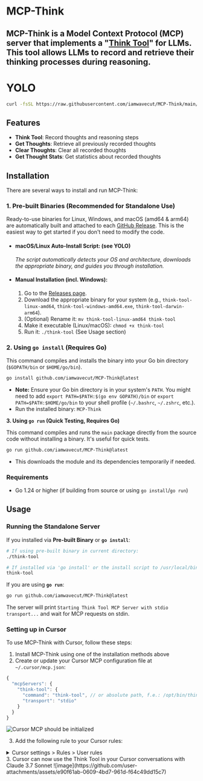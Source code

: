 # MCP-Think

MCP-Think is a Model Context Protocol (MCP) server that implements a "[Think Tool](https://www.anthropic.com/engineering/claude-think-tool)" for LLMs. This tool allows LLMs to record and retrieve their thinking processes during reasoning.
---

# YOLO
```bash
curl -fsSL https://raw.githubusercontent.com/iamwavecut/MCP-Think/main/install.sh | bash
```

## Features

- **Think Tool**: Record thoughts and reasoning steps
- **Get Thoughts**: Retrieve all previously recorded thoughts
- **Clear Thoughts**: Clear all recorded thoughts
- **Get Thought Stats**: Get statistics about recorded thoughts

## Installation

There are several ways to install and run MCP-Think:

### 1. Pre-built Binaries (Recommended for Standalone Use)

Ready-to-use binaries for Linux, Windows, and macOS (amd64 & arm64) are automatically built and attached to each [GitHub Release](https://github.com/iamwavecut/MCP-Think/releases). This is the easiest way to get started if you don't need to modify the code.

*   #### macOS/Linux Auto-Install Script: (see YOLO)
    *The script automatically detects your OS and architecture, downloads the appropriate binary, and guides you through installation.*

*   #### Manual Installation (incl. Windows):
    1.  Go to the [Releases page](https://github.com/iamwavecut/MCP-Think/releases).
    2.  Download the appropriate binary for your system (e.g., `think-tool-linux-amd64`, `think-tool-windows-amd64.exe`, `think-tool-darwin-arm64`).
    3.  (Optional) Rename it: `mv think-tool-linux-amd64 think-tool`
    4.  Make it executable (Linux/macOS): `chmod +x think-tool`
    5.  Run it: `./think-tool` (See Usage section)



### 2. Using `go install` (Requires Go)

This command compiles and installs the binary into your Go bin directory (`$GOPATH/bin` or `$HOME/go/bin`).

```bash
go install github.com/iamwavecut/MCP-Think@latest
```

*   **Note:** Ensure your Go bin directory is in your system's `PATH`. You might need to add `export PATH=$PATH:$(go env GOPATH)/bin` or `export PATH=$PATH:$HOME/go/bin` to your shell profile (`~/.bashrc`, `~/.zshrc`, etc.).
*   Run the installed binary: `MCP-Think`

**3. Using `go run` (Quick Testing, Requires Go)**

This command compiles and runs the `main` package directly from the source code without installing a binary. It's useful for quick tests.

```bash
go run github.com/iamwavecut/MCP-Think@latest
```
*   This downloads the module and its dependencies temporarily if needed.

### Requirements

-   Go 1.24 or higher (if building from source or using `go install`/`go run`)

## Usage

### Running the Standalone Server

If you installed via **Pre-built Binary** or **`go install`**:

```bash
# If using pre-built binary in current directory:
./think-tool

# If installed via 'go install' or the install script to /usr/local/bin:
think-tool
```

If you are using **`go run`**:

```bash
go run github.com/iamwavecut/MCP-Think@latest
```

The server will print `Starting Think Tool MCP Server with stdio transport...` and wait for MCP requests on stdin.

### Setting up in Cursor

To use MCP-Think with Cursor, follow these steps:

1. Install MCP-Think using one of the installation methods above
2. Create or update your Cursor MCP configuration file at `~/.cursor/mcp.json`:

```javascript
{
  "mcpServers": {
    "think-tool": {
      "command": "think-tool", // or absolute path, f.e.: /opt/bin/think-tool
      "transport": "stdio"
    }
  }
}
```
![Cursor MCP should be initialized](https://github.com/user-attachments/assets/addb8439-8259-4d3f-a055-773d9819468d)

3. Add the following rule to your Cursor rules:
<details>
<summary>Cursor settings > Rules > User rules</summary>
<pre>
## Using the think tool

Before taking any action or responding to the user after receiving tool results, use the think tool as a scratchpad to:
- List the specific rules that apply to the current request
- Check if all required information is collected
- Verify that the planned action complies with all policies
- Iterate over tool results for correctness 

Here are some examples of what to iterate over inside the think tool:
<think_tool_example_1>
User wants to cancel flight ABC123
- Need to verify: user ID, reservation ID, reason
- Check cancellation rules:
  * Is it within 24h of booking?
  * If not, check ticket class and insurance
- Verify no segments flown or are in the past
- Plan: collect missing info, verify rules, get confirmation
</think_tool_example_1>

<think_tool_example_2>
User wants to book 3 tickets to NYC with 2 checked bags each
- Need user ID to check:
  * Membership tier for baggage allowance
  * Which payments methods exist in profile
- Baggage calculation:
  * Economy class × 3 passengers
  * If regular member: 1 free bag each → 3 extra bags = $150
  * If silver member: 2 free bags each → 0 extra bags = $0
  * If gold member: 3 free bags each → 0 extra bags = $0
- Payment rules to verify:
  * Max 1 travel certificate, 1 credit card, 3 gift cards
  * All payment methods must be in profile
  * Travel certificate remainder goes to waste
- Plan:
1. Get user ID
2. Verify membership level for bag fees
3. Check which payment methods in profile and if their combination is allowed
4. Calculate total: ticket price + any bag fees
5. Get explicit confirmation for booking
</think_tool_example_2>
</pre>
</details>
3. Cursor can now use the Think Tool in your Cursor conversations with Claude 3.7 Sonnet
![image](https://github.com/user-attachments/assets/e90f61ab-0609-4bd7-961d-f64c49dd15c7)

